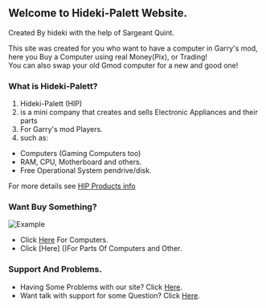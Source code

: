 ## Welcome to Hideki-Palett Website.

Created By hideki with the help of Sargeant Quint.

This site was created for you who want to have a computer in Garry's mod, here you Buy a Computer using real Money(Pix), or Trading!                           
You can also swap your old Gmod computer for a new and good one!

### What is Hideki-Palett?
1. Hideki-Palett (HIP)
2. is a mini company that creates and sells Electronic Appliances and their parts
3. For Garry's mod Players.
4. such as: 

- Computers (Gaming Computers too) 
- RAM, CPU, Motherboard and others.
- Free Operational System pendrive/disk.

For more details see [HIP Products info](https://drive.google.com/file/d/1rVqZx_lewzxuUqamVHZojZvIIxADxJjT/view?usp=sharing)

### Want Buy Something?
![Example](file:///C:/Users/faces/OneDrive/Imagens/Saved%20Pictures/AFDK90.jpg)
- Click [Here](https://22hideki22.github.io/Hideki-Palett-Shop/) For Computers.
- Click [Here] ()For Parts Of Computers and Other.

### Support And Problems.
- Having Some Problems with our site? Click [Here](https://github.com/22hideki22/Hideki-Palett/issues).
- Want talk with support for some Question? Click [Here](https://github.com/22hideki22/Hideki-Palett/issues).
